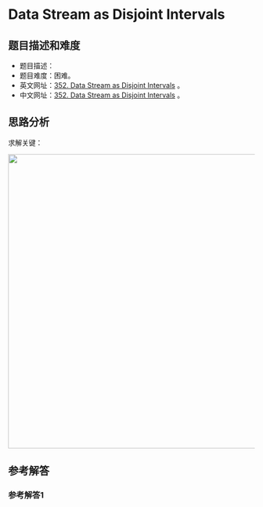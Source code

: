 # Data Stream as Disjoint Intervals

## 题目描述和难度
+ 题目描述：
+ 题目难度：困难。
+ 英文网址：[352. Data Stream as Disjoint Intervals](https://leetcode.com/problems/data-stream-as-disjoint-intervals/description/)  。
+ 中文网址：[352. Data Stream as Disjoint Intervals](https://leetcode-cn.com/problems/data-stream-as-disjoint-intervals/description/)  。
## 思路分析
求解关键：

<img src="https://liweiwei1419.github.io/images/leetcode-solution/" width="600">

## 参考解答
### 参考解答1

```java

```